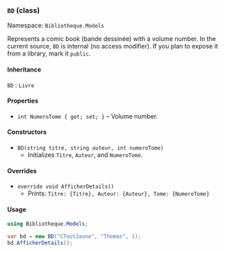 ### `BD` (class)

Namespace: `Bibliotheque.Models`

Represents a comic book (bande dessinée) with a volume number. In the current source, `BD` is internal (no access modifier). If you plan to expose it from a library, mark it `public`.

#### Inheritance
`BD` : `Livre`

#### Properties
- `int NumeroTome { get; set; }` – Volume number.

#### Constructors
- `BD(string titre, string auteur, int numeroTome)`
  - Initializes `Titre`, `Auteur`, and `NumeroTome`.

#### Overrides
- `override void AfficherDetails()`
  - Prints: `Titre: {Titre}, Auteur: {Auteur}, Tome: {NumeroTome}`

#### Usage
```csharp
using Bibliotheque.Models;

var bd = new BD("CToutJaune", "Thomas", 1);
bd.AfficherDetails();
```

